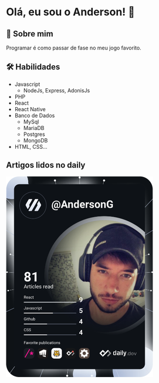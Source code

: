 
# Olá, eu sou o Anderson! 👋

## 🚀 Sobre mim
Programar é como passar de fase no meu jogo favorito. 

## 🛠 Habilidades
- Javascript
  - NodeJs, Express, AdonisJs 
- PHP
- React
- React Native
- Banco de Dados
  - MySql
  - MariaDB
  - Postgres
  - MongoDB 
- HTML, CSS...


## Artigos lidos no daily

<a href="https://app.daily.dev/AndersonG">
  <img src="https://github.com/AndersonGuilherme/AndersonGuilherme/blob/main/devcard.svg" width="400" alt="Anderson Guilherme's Dev Card"/>
</a>

